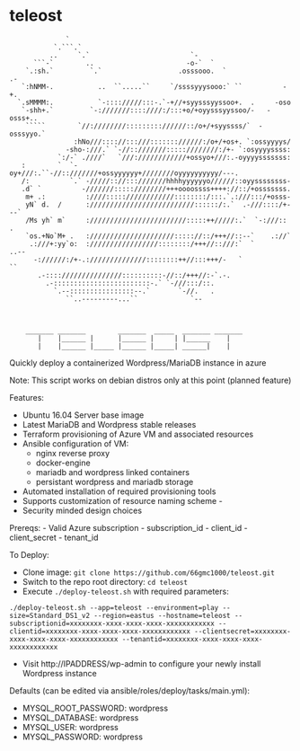 # teleost
                                                                                                    
                  `                                                             
               `.```.`                                                          
              ..     `.`                         `-                             
          ```-`        ..                       -o-`  `                         
        `.:sh.`         `.`                   .osssooo.  `                .-    
       `:hNMM-.           ..  ``.....``     `/ssssyyysooo:` ``          -+.     
      `.sMMMM:.           `-:::://///:::-.`-+//+syysssyyssoo+.  .     -oso      
       `-shh+.`         `-:///////::::////:/:::+o/+oyysssyyssoo/-   -osss+..    
        `````        `//:////////::::::::://////::/o+/+syyssss/`  -osssyyo.`    
                    :hNo///:::://:::///::::::://////:/o+/+os+. `:ossyyyys/      
                  -sho-:///.` `-//::///////:::::////////:/+- `:osyyyyssss:      
                `:/-` .////`   `///:////////////+ossyo+///:.-oyyyysssssss:      
       :        `  `-oy+///:.``-//::///////+ossyyyyyy+////////oyyyyyyyyyy/---.  
       /:          `.` -/////:://:::///////hhhhyyyyyyo//////::oyyssssssss-      
       .d` `          -///////:::::////////+++oooossss++++://::/+osssssss.      
        m+ .:          :////:::::////////////::::::::/:::.`.:///:::/+osss-      
        yN` d.  /      ://////////////////////////::::::/:.`  .-///::::/+---`   
        /Ms yh` m`     :////////////////////////:::::++/////:.`  `-:///::   .   
        `os.+No`M+ .   ://///////////////////::::://::/+++//::--`    .://`      
         .:///+:yy`o:  ://///////////////::::::::/+++//::///:`  `       ..--    
          -://////:/+-.://////////////::::::::++//:::+++/-   `             ``   
           .-::::///////////////::::::::::-//::/+++//:-`.-.                     
             .-::::::::::::::::::::::::-.` `-///:::/::.                         
               `.--::::::::::::::::--.`       `-//.   .                         
                  ``..---------...``             `--                            
                                                                                
                                                                                
                                                                                
        _______ _______        _______  _____  _______ _______
           |    |______ |      |______ |     | |______    |   
           |    |______ |_____ |______ |_____| ______|    |   
                                                       
Quickly deploy a containerized Wordpress/MariaDB instance in azure

Note: This script works on debian distros only at this point (planned feature)

Features:
- Ubuntu 16.04 Server base image
- Latest MariaDB and Wordpress stable releases
- Terraform provisioning of Azure VM and associated resources
- Ansible configuration of VM:
    - nginx reverse proxy
    - docker-engine
    - mariadb and wordpress linked containers
    - persistant wordpress and mariadb storage
- Automated installation of required provisioning tools
- Supports customization of resource naming scheme <APPNAME>-<ENVIRONMENT>
- Security minded design choices


Prereqs:
    - Valid Azure subscription
    - subscription_id
    - client_id
    - client_secret
    - tenant_id

To Deploy:
- Clone image: `git clone https://github.com/66gmc1000/teleost.git`
- Switch to the repo root directory: `cd teleost`
- Execute `./deploy-teleost.sh` with required parameters:

`./deploy-teleost.sh --app=teleost --environment=play --size=Standard_DS1_v2 --region=eastus --hostname=teleost --subscriptionid=xxxxxxxx-xxxx-xxxx-xxxx-xxxxxxxxxxxx --clientid=xxxxxxxx-xxxx-xxxx-xxxx-xxxxxxxxxxxx --clientsecret=xxxxxxxx-xxxx-xxxx-xxxx-xxxxxxxxxxxx --tenantid=xxxxxxxx-xxxx-xxxx-xxxx-xxxxxxxxxxxx`

- Visit http://IPADDRESS/wp-admin to configure your newly install Wordpress instance

Defaults (can be edited via ansible/roles/deploy/tasks/main.yml):

- MYSQL_ROOT_PASSWORD: wordpress
- MYSQL_DATABASE: wordpress
- MYSQL_USER: wordpress
- MYSQL_PASSWORD: wordpress
